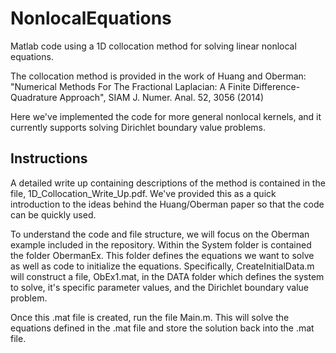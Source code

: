 # NonlocalEquations
Matlab code using a 1D collocation method for solving linear nonlocal equations.

The collocation method is provided in the work of Huang and Oberman: "Numerical Methods For The Fractional Laplacian: A Finite Difference-Quadrature Approach", SIAM J. Numer. Anal. 52, 3056 (2014) 

Here we've implemented the code for more general nonlocal kernels, and it currently supports solving Dirichlet boundary value problems. 

## Instructions

A detailed write up containing descriptions of the method is contained in the file, 1D_Collocation_Write_Up.pdf. We've provided this as a quick introduction to the ideas behind the Huang/Oberman paper so that the code can be quickly used.

To understand the code and file structure, we will focus on the Oberman example included in the repository. Within the System folder is contained the folder ObermanEx. This folder defines the equations we want to solve as well as code to initialize the equations. Specifically, CreateInitialData.m will construct a file, ObEx1.mat, in the DATA folder which defines the system to solve, it's specific parameter values, and the Dirichlet boundary value problem.

Once this .mat file is created, run the file Main.m. This will solve the equations defined in the .mat file and store the solution back into the .mat file.
